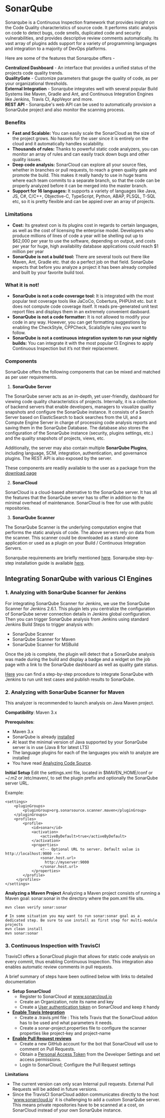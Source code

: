 # SonarQube 

Sonarqube is a Continuous Inspection framework that provides insight on the Code Quality characteristics of source code. It performs static analysis on code to detect bugs, code smells, duplicated code and security vulnerabilities, and provides descriptive review comments automatically. Its vast array of plugins adds support for a variety of programming languages and integration to a majority of DevOps platforms.

Here are some of the features that Sonarqube offers - 

**Centralized Dashboard** - An interface that provides a unified status of the projects code quality trends.    
**QualityGate** - Customize parameters that gauge the quality of code, as per your organizational thresholds.  
**External Integration** - Sonarqube integrates well with several popular Build Systems like Maven, Gradle and Ant, and Continuous Integration Engines like Jenkins, Travis CI, AppVeyor and more.    
**REST API** - Sonarqube's web API can be used to automatically provision a SonarQube project and also monitor the scanning process.  

### Benefits
* **Fast and Scalable:** You can easily scale the SonarCloud as the size of the project grows. No hassels for the user since it is entirely on the cloud and it automatically handles scalability.  
* **Thousands of rules:** Thanks to powerful static code analyzers, you can monitor an array of rules and can easily track down bugs and other quality issues.
* **Deep code analysis:** SonarCloud can explore all your source files, whether in branches or pull requests, to reach a green quality gate and promote the build. This makes it really handy to use in huge teams where each team commits to a separate branch, so that the code can be properly analyzed before it can be merged into the master branch.
* **Support for 16 languages:** It supports a variety of languages like Java, JS, C#, C/C++, Objective-C, TypeScript, Python, ABAP, PLSQL, T-SQL etc, so it is pretty flexible and can be appied over an array of projects.  

### Limitations
* **Cost:** Its greatest con is its plugins cost in regards to certain languages, as well as the cost of licensing the enterprise model. Developers who produce millions of lines of code a year will be shelling out up to $62,000 per year to use the software, depending on output, and costs per year for huge, high availability database applications could reach $1 million per year
* **SonarQube is not a build tool:** There are several tools out there like Maven, Ant, Gradle etc. that do a perfect job on that field. SonarQube expects that before you analyze a project it has been already compiled and built by your favorite build tool.

### What it is not!

* **SonarQube is not a code coverage tool:** It is integrated with the most popular test coverage tools like JaCoCo, Cobertura, PHPUnit etc. but it does not compute code coverage itself. It reads pre-generated unit test report files and displays them in an extremely convenient dasboard.
* **SonarQube is not a code formatter:** It is not allowed to modify your code in any way. However, you can get formatting suggestions by enabling the CheckStyle, CPPCheck, ScalaStyle rules you want to follow.
* **SonarQube is not a continuous integration system to run your nightly builds:** You can integrate it with the most popular CI Engines to apply Continuous Inspection but it’s not their replacement.

### Components

SonarQube offers the following components that can be mixed and matched as per user requirements.

1) **SonarQube Server** 

The SonarQube server acts as an in-depth, yet user-friendly, dashboard for viewing code quality characteristics of projects. Internally, it is a collection of backend servers that enable developers, managers to visualize quality snapshots and configure the SonarQube instance. It consists of a Search Server based on ElasticSearch to back searches from the UI, and a Compute Engine Server in charge of processing code analysis reports and saving them in the SonarQube Database. The database also stores the configuration of the SonarQube instance (security, plugins settings, etc.) and the quality snapshots of projects, views, etc.
   
Additionally, the server may also contain multiple **SonarQube Plugins**, including language, SCM, integration, authentication, and governance plugins. The REST API is also exposed by the server. 
 
These components are readily available to the user as a package from the [download page](https://www.sonarqube.org/downloads/)

2) **SonarCloud** 

SonarCloud is a cloud-based alternative to the SonarQube server. It has all the features that the SonarQube server has to offer in addition to the minimal overhead of maintenance. SonarCloud is free for use with public repositories. 

3) **SonarQube Scanner** 

The SonarQube Scanner is the underlying computation engine that performs the static analysis of code. The above servers rely on data from the scanner. This scanner could be downloaded as a stand-alone application or used as a plugin on your Build / Continuous Integration Servers.

Sonarqube requirements are briefly mentioned [here](./requirements.md).
Sonarqube step-by-step installation guide is available [here](./setup.md).

## Integrating SonarQube with various CI Engines
### 1. Analyzing with SonarQube Scanner for Jenkins
For integrating SonarQube Scanner for Jenkins, we use the SonarQube Scanner for Jenkins 2.6.1. This plugin lets you centralize the configuration of SonarQube server connection details in Jenkins global configuration. Then you can trigger SonarQube analysis from Jenkins using standard Jenkins Build Steps to trigger analysis with:
* SonarQube Scanner
* SonarQube Scanner for Maven
* SonarQube Scanner for MSBuild

Once the job is complete, the plugin will detect that a SonarQube analysis was made during the build and display a badge and a widget on the job page with a link to the SonarQube dashboard as well as quality gate status. 

[Here](https://github.ncsu.edu/rcoutin/SonarQube/blob/master/SonarQubeWithJenkins.md) you can find a step-by-step procedure to integrate SonarQube with Jenkins to run unit test cases and publish results to SonarQube.

### 2. Analyzing with SonarQube Scanner for Maven
This analyzer is recommended to launch analysis on Java Maven project.

**Compatibility**: Maven 3.x

**Prerequisites**:
* Maven 3.x
* SonarQube is already [installed](https://docs.sonarqube.org/display/SONAR/Installing+the+Server)
* At least the minimal version of Java supported by your SonarQube server is in use (Java 8 for latest LTS)
* The language plugins for each of the languages you wish to analyze are installed
* You have read [Analyzing Code Source](https://docs.sonarqube.org/display/SONAR/Analyzing+Source+Code). 

**Initial Setup**
Edit the settings.xml file, located in $MAVEN_HOME/conf or ~/.m2 or /etc/maven/, to set the plugin prefix and optionally the SonarQube server URL.

Example: 
```
<settings>
    <pluginGroups>
        <pluginGroup>org.sonarsource.scanner.maven</pluginGroup>
    </pluginGroups>
    <profiles>
        <profile>
            <id>sonar</id>
            <activation>
                <activeByDefault>true</activeByDefault>
            </activation>
            <properties>
                <!-- Optional URL to server. Default value is http://localhost:9000 -->
                <sonar.host.url>
                  http://myserver:9000
                </sonar.host.url>
            </properties>
        </profile>
     </profiles>
</settings>
```

**Analyzing a Maven Project**
Analyzing a Maven project consists of running a Maven goal: sonar:sonar in the directory where the pom.xml file sits.
```
mvn clean verify sonar:sonar
  
# In some situation you may want to run sonar:sonar goal as a dedicated step. Be sure to use install as first step for multi-module projects
mvn clean install
mvn sonar:sonar
```
### 3. Continuous Inspection with TravisCI 

TravisCI offers a SonarCloud plugin that allows for static code analysis on every commit, thus enabling Continuous Inspection. This integration also enables automatic review comments in pull requests.

A brief summary of steps have been outlined below with links to detailed documentation

* **Setup SonarCloud**   
   * Register to SonarCloud at www.sonarcloud.io  
   * Create an Organization, note its name and key  
   * Create a [User authentication token](https://sonarcloud.io/account/security) on SonarCloud and keep it handy  
* [**Enable Travis Integration**](https://docs.travis-ci.com/user/sonarcloud/)  
   * Create a .travis.yml file : This tells Travis that the SonarCloud addon has to be used and what parameters it needs.  
   * Create a sonar-project.properties file to configure the scanner properties like project-key and project-name
* [**Enable Pull Request reviews**](https://docs.travis-ci.com/user/sonarcloud/#Analysis-of-internal-pull-requests)  
   * Create a new GitHub account for the bot that SonarCloud will use to comment on Pull Requests.  
   * Obtain a [Personal Access Token](https://help.github.com/articles/creating-an-access-token-for-command-line-use/) from the Developer Settings and set access permissions.   
   * Login to SonarCloud; Configure the Pull Request settings

**Limitations**  
* The current version can only scan Internal pull requests. External Pull Requests will be added in future versions. 
* Since the TravisCI SonarCloud addon communicates directly to the host 'www.sonarcloud.io' it is challenging to add a custom SonarQube server. This means private repositories have to be scanned at a cost, on SonarCloud instead of your own SonarQube instance.
